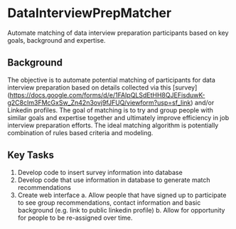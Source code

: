 # DataInterviewPrepMatcher

Automate matching of data interview preparation participants based on key goals, background and expertise.

## Background

The objective is to automate potential matching of participants for data interview preparation based on details collected via this [survey] (https://docs.google.com/forms/d/e/1FAIpQLSdEtHH8QJEFisduwK-g2C8cIm3FMcGxSw_Zn42n3ovj9fJFUQ/viewform?usp=sf_link) and/or Linkedin profiles.  The goal of matching is to try and group people with similar goals and expertise together and ultimately improve efficiency in job interview preparation efforts.  The ideal matching algorithm is potentially combination of rules based criteria and modeling.

## Key Tasks

1.  Develop code to insert survey information into database
2.  Develop code that use information in database to generate match recommendations
3.  Create web interface
    a.  Allow people that have signed up to participate to see group recommendations, contact information and basic background (e.g. link to public linkedin profile)
    b.  Allow for opportunity for people to be re-assigned over time.

